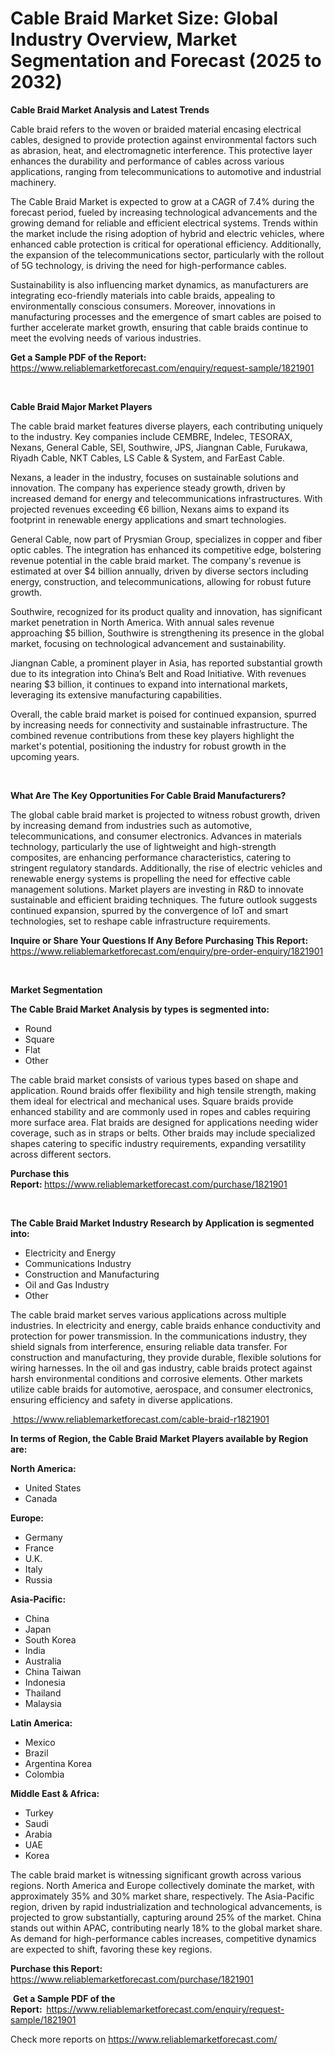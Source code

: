 <p><h1>Cable Braid Market Size: Global Industry Overview, Market Segmentation and Forecast (2025 to 2032)</h1></p><p><strong>Cable Braid Market Analysis and Latest Trends</strong></p>
<p><p>Cable braid refers to the woven or braided material encasing electrical cables, designed to provide protection against environmental factors such as abrasion, heat, and electromagnetic interference. This protective layer enhances the durability and performance of cables across various applications, ranging from telecommunications to automotive and industrial machinery. </p><p>The Cable Braid Market is expected to grow at a CAGR of 7.4% during the forecast period, fueled by increasing technological advancements and the growing demand for reliable and efficient electrical systems. Trends within the market include the rising adoption of hybrid and electric vehicles, where enhanced cable protection is critical for operational efficiency. Additionally, the expansion of the telecommunications sector, particularly with the rollout of 5G technology, is driving the need for high-performance cables.</p><p>Sustainability is also influencing market dynamics, as manufacturers are integrating eco-friendly materials into cable braids, appealing to environmentally conscious consumers. Moreover, innovations in manufacturing processes and the emergence of smart cables are poised to further accelerate market growth, ensuring that cable braids continue to meet the evolving needs of various industries.</p></p>
<p><strong>Get a Sample PDF of the Report:&nbsp;</strong> <a href="https://www.reliablemarketforecast.com/enquiry/request-sample/1821901?utm_campaign=3539&utm_medium=2&utm_source=Github&utm_content=ia&utm_term=07042025&utm_id=cable-braid">https://www.reliablemarketforecast.com/enquiry/request-sample/1821901</a></p>
<p>&nbsp;</p>
<p><strong>Cable Braid Major Market Players</strong></p>
<p><p>The cable braid market features diverse players, each contributing uniquely to the industry. Key companies include CEMBRE, Indelec, TESORAX, Nexans, General Cable, SEI, Southwire, JPS, Jiangnan Cable, Furukawa, Riyadh Cable, NKT Cables, LS Cable & System, and FarEast Cable.</p><p>Nexans, a leader in the industry, focuses on sustainable solutions and innovation. The company has experience steady growth, driven by increased demand for energy and telecommunications infrastructures. With projected revenues exceeding €6 billion, Nexans aims to expand its footprint in renewable energy applications and smart technologies.</p><p>General Cable, now part of Prysmian Group, specializes in copper and fiber optic cables. The integration has enhanced its competitive edge, bolstering revenue potential in the cable braid market. The company's revenue is estimated at over $4 billion annually, driven by diverse sectors including energy, construction, and telecommunications, allowing for robust future growth.</p><p>Southwire, recognized for its product quality and innovation, has significant market penetration in North America. With annual sales revenue approaching $5 billion, Southwire is strengthening its presence in the global market, focusing on technological advancement and sustainability.</p><p>Jiangnan Cable, a prominent player in Asia, has reported substantial growth due to its integration into China’s Belt and Road Initiative. With revenues nearing $3 billion, it continues to expand into international markets, leveraging its extensive manufacturing capabilities.</p><p>Overall, the cable braid market is poised for continued expansion, spurred by increasing needs for connectivity and sustainable infrastructure. The combined revenue contributions from these key players highlight the market's potential, positioning the industry for robust growth in the upcoming years.</p></p>
<p>&nbsp;</p>
<p><strong>What Are The Key Opportunities For Cable Braid Manufacturers?</strong></p>
<p><p>The global cable braid market is projected to witness robust growth, driven by increasing demand from industries such as automotive, telecommunications, and consumer electronics. Advances in materials technology, particularly the use of lightweight and high-strength composites, are enhancing performance characteristics, catering to stringent regulatory standards. Additionally, the rise of electric vehicles and renewable energy systems is propelling the need for effective cable management solutions. Market players are investing in R&D to innovate sustainable and efficient braiding techniques. The future outlook suggests continued expansion, spurred by the convergence of IoT and smart technologies, set to reshape cable infrastructure requirements.</p></p>
<p><strong>Inquire or Share Your Questions If Any Before Purchasing This Report:</strong> <a href="https://www.reliablemarketforecast.com/enquiry/pre-order-enquiry/1821901?utm_campaign=3539&utm_medium=2&utm_source=Github&utm_content=ia&utm_term=07042025&utm_id=cable-braid">https://www.reliablemarketforecast.com/enquiry/pre-order-enquiry/1821901</a></p>
<p>&nbsp;</p>
<p><strong>Market Segmentation</strong></p>
<p><strong>The Cable Braid Market Analysis by types is segmented into:</strong></p>
<p><ul><li>Round</li><li>Square</li><li>Flat</li><li>Other</li></ul></p>
<p><p>The cable braid market consists of various types based on shape and application. Round braids offer flexibility and high tensile strength, making them ideal for electrical and mechanical uses. Square braids provide enhanced stability and are commonly used in ropes and cables requiring more surface area. Flat braids are designed for applications needing wider coverage, such as in straps or belts. Other braids may include specialized shapes catering to specific industry requirements, expanding versatility across different sectors.</p></p>
<p><strong>Purchase this Report:&nbsp;</strong><a href="https://www.reliablemarketforecast.com/purchase/1821901?utm_campaign=3539&utm_medium=2&utm_source=Github&utm_content=ia&utm_term=07042025&utm_id=cable-braid">https://www.reliablemarketforecast.com/purchase/1821901</a></p>
<p>&nbsp;</p>
<p><strong>The Cable Braid Market Industry Research by Application is segmented into:</strong></p>
<p><ul><li>Electricity and Energy</li><li>Communications Industry</li><li>Construction and Manufacturing</li><li>Oil and Gas Industry</li><li>Other</li></ul></p>
<p><p>The cable braid market serves various applications across multiple industries. In electricity and energy, cable braids enhance conductivity and protection for power transmission. In the communications industry, they shield signals from interference, ensuring reliable data transfer. For construction and manufacturing, they provide durable, flexible solutions for wiring harnesses. In the oil and gas industry, cable braids protect against harsh environmental conditions and corrosive elements. Other markets utilize cable braids for automotive, aerospace, and consumer electronics, ensuring efficiency and safety in diverse applications.</p></p>
<p><a href="https://www.reliablemarketforecast.com/cable-braid-r1821901?utm_campaign=3539&utm_medium=2&utm_source=Github&utm_content=ia&utm_term=07042025&utm_id=cable-braid">&nbsp;https://www.reliablemarketforecast.com/cable-braid-r1821901</a></p>
<p><strong>In terms of Region, the Cable Braid Market Players available by Region are:</strong></p>
<p>
    <p> <strong> North America: </strong>
        <ul>
            <li>United States</li>
            <li>Canada</li>
        </ul>
        </p> 
    <p> <strong> Europe: </strong>
        <ul>
            <li>Germany</li>
            <li>France</li>
            <li>U.K.</li>
            <li>Italy</li>
            <li>Russia</li>
        </ul>
        </p> 
    <p> <strong> Asia-Pacific: </strong>
        <ul>
            <li>China</li>
            <li>Japan</li>
            <li>South Korea</li>
            <li>India</li>
            <li>Australia</li>
            <li>China Taiwan</li>
            <li>Indonesia</li>
            <li>Thailand</li>
            <li>Malaysia</li>
        </ul>
        </p> 
    <p> <strong> Latin America: </strong>
        <ul>
            <li>Mexico</li>
            <li>Brazil</li>
            <li>Argentina Korea</li>
            <li>Colombia</li>
        </ul>
        </p> 
    <p> <strong> Middle East & Africa: </strong>
        <ul>
            <li>Turkey</li>
            <li>Saudi</li>
            <li>Arabia</li>
            <li>UAE</li>
            <li>Korea</li>
        </ul>
    </p>
    </p>
<p><p>The cable braid market is witnessing significant growth across various regions. North America and Europe collectively dominate the market, with approximately 35% and 30% market share, respectively. The Asia-Pacific region, driven by rapid industrialization and technological advancements, is projected to grow substantially, capturing around 25% of the market. China stands out within APAC, contributing nearly 18% to the global market share. As demand for high-performance cables increases, competitive dynamics are expected to shift, favoring these key regions.</p></p>
<p><strong>Purchase this Report: </strong><a href="https://www.reliablemarketforecast.com/purchase/1821901?utm_campaign=3539&utm_medium=2&utm_source=Github&utm_content=ia&utm_term=07042025&utm_id=cable-braid">https://www.reliablemarketforecast.com/purchase/1821901</a></p>
<p>&nbsp;<strong>Get a Sample PDF of the Report:&nbsp;&nbsp;</strong><a href="https://www.reliablemarketforecast.com/enquiry/request-sample/1821901?utm_campaign=3539&utm_medium=2&utm_source=Github&utm_content=ia&utm_term=07042025&utm_id=cable-braid">https://www.reliablemarketforecast.com/enquiry/request-sample/1821901</a></p>
<p><strong></strong></p>
<p>Check more reports on <a href="https://www.reliablemarketforecast.com/?utm_campaign=3539&utm_medium=2&utm_source=Github&utm_content=ia&utm_term=07042025&utm_id=cable-braid">https://www.reliablemarketforecast.com/</a></p>